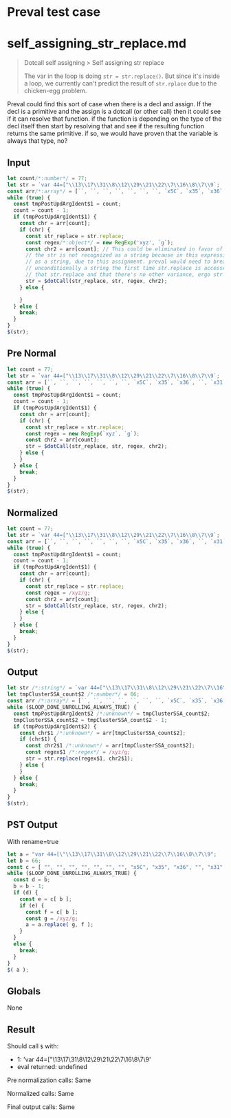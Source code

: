 # Preval test case

# self_assigning_str_replace.md

> Dotcall self assigning > Self assigning str replace
>
> The var in the loop is doing `str = str.replace()`. But since it's inside a loop, we currently can't predict the result of `str.rplace` due to the chicken-egg problem.

Preval could find this sort of case when there is a decl and assign. If the decl is a primitive and the assign is a dotcall (or other call)
then it could see if it can resolve that function. if the function is depending on the type of the decl itself then start by resolving that
and see if the resulting function returns the same primitive. if so, we would have proven that the variable is always that type, no?

## Input

`````js filename=intro
let count/*:number*/ = 77;
let str = `var 44=["\\13\\17\\31\\8\\12\\29\\21\\22\\7\\16\\8\\7\\9`;                     // shortened from original
const arr/*:array*/ = [``, ``, ``, ``, ``, ``, ``, `x5C`, `x35`, `x36`, ``, `x31`];       // shortened from original
while (true) {
  const tmpPostUpdArgIdent$1 = count;
  count = count - 1;
  if (tmpPostUpdArgIdent$1) {
    const chr = arr[count];
    if (chr) {
      const str_replace = str.replace;
      const regex/*:object*/ = new RegExp('xyz', `g`);                                    // different from original, not important
      const chr2 = arr[count]; // This could be eliminated in favor of the previous read. esp when the array does not mutate at all.
      // the str is not recognized as a string because in this expression str_replace is not recognized since str is not recognized
      // as a string, due to this assignment. preval would need to break that tie by walking the array and considering that str is
      // unconditionally a string the first time str.replace is accessed and then see that the update to str returns the result of
      // that str.replace and that there's no other variance, ergo str is either a string or the result of string.replace > a string.
      str = $dotCall(str_replace, str, regex, chr2);
    } else {

    }
  } else {
    break;
  }
}
$(str);
`````

## Pre Normal


`````js filename=intro
let count = 77;
let str = `var 44=["\\13\\17\\31\\8\\12\\29\\21\\22\\7\\16\\8\\7\\9`;
const arr = [``, ``, ``, ``, ``, ``, ``, `x5C`, `x35`, `x36`, ``, `x31`];
while (true) {
  const tmpPostUpdArgIdent$1 = count;
  count = count - 1;
  if (tmpPostUpdArgIdent$1) {
    const chr = arr[count];
    if (chr) {
      const str_replace = str.replace;
      const regex = new RegExp(`xyz`, `g`);
      const chr2 = arr[count];
      str = $dotCall(str_replace, str, regex, chr2);
    } else {
    }
  } else {
    break;
  }
}
$(str);
`````

## Normalized


`````js filename=intro
let count = 77;
let str = `var 44=["\\13\\17\\31\\8\\12\\29\\21\\22\\7\\16\\8\\7\\9`;
const arr = [``, ``, ``, ``, ``, ``, ``, `x5C`, `x35`, `x36`, ``, `x31`];
while (true) {
  const tmpPostUpdArgIdent$1 = count;
  count = count - 1;
  if (tmpPostUpdArgIdent$1) {
    const chr = arr[count];
    if (chr) {
      const str_replace = str.replace;
      const regex = /xyz/g;
      const chr2 = arr[count];
      str = $dotCall(str_replace, str, regex, chr2);
    } else {
    }
  } else {
    break;
  }
}
$(str);
`````

## Output


`````js filename=intro
let str /*:string*/ = `var 44=["\\13\\17\\31\\8\\12\\29\\21\\22\\7\\16\\8\\7\\9`;
let tmpClusterSSA_count$2 /*:number*/ = 66;
const arr /*:array*/ = [``, ``, ``, ``, ``, ``, ``, `x5C`, `x35`, `x36`, ``, `x31`];
while ($LOOP_DONE_UNROLLING_ALWAYS_TRUE) {
  const tmpPostUpdArgIdent$2 /*:unknown*/ = tmpClusterSSA_count$2;
  tmpClusterSSA_count$2 = tmpClusterSSA_count$2 - 1;
  if (tmpPostUpdArgIdent$2) {
    const chr$1 /*:unknown*/ = arr[tmpClusterSSA_count$2];
    if (chr$1) {
      const chr2$1 /*:unknown*/ = arr[tmpClusterSSA_count$2];
      const regex$1 /*:regex*/ = /xyz/g;
      str = str.replace(regex$1, chr2$1);
    } else {
    }
  } else {
    break;
  }
}
$(str);
`````

## PST Output

With rename=true

`````js filename=intro
let a = "var 44=[\"\\13\\17\\31\\8\\12\\29\\21\\22\\7\\16\\8\\7\\9";
let b = 66;
const c = [ "", "", "", "", "", "", "", "x5C", "x35", "x36", "", "x31" ];
while ($LOOP_DONE_UNROLLING_ALWAYS_TRUE) {
  const d = b;
  b = b - 1;
  if (d) {
    const e = c[ b ];
    if (e) {
      const f = c[ b ];
      const g = /xyz/g;
      a = a.replace( g, f );
    }
  }
  else {
    break;
  }
}
$( a );
`````

## Globals

None

## Result

Should call `$` with:
 - 1: 'var 44=["\\13\\17\\31\\8\\12\\29\\21\\22\\7\\16\\8\\7\\9'
 - eval returned: undefined

Pre normalization calls: Same

Normalized calls: Same

Final output calls: Same
